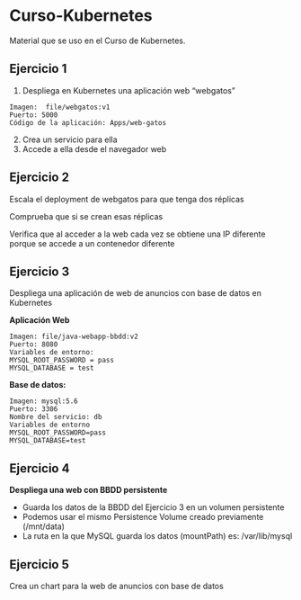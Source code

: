 # Curso-Kubernetes

Material que se uso en el Curso de Kubernetes.

## Ejercicio 1

1. Despliega en Kubernetes una aplicación web “webgatos”

```
Imagen:  file/webgatos:v1
Puerto: 5000
Código de la aplicación: Apps/web-gatos
```

2. Crea un servicio para ella
3. Accede a ella desde el navegador web

## Ejercicio 2

Escala el deployment de webgatos para que tenga dos réplicas

Comprueba que si se crean esas réplicas

Verifica que al acceder a la web cada vez se obtiene una IP diferente porque se accede a un contenedor diferente

## Ejercicio 3

Despliega una aplicación de web de anuncios con base de datos en Kubernetes

**Aplicación Web**

```
Imagen: file/java-webapp-bbdd:v2
Puerto: 8080
Variables de entorno: 
MYSQL_ROOT_PASSWORD = pass
MYSQL_DATABASE = test
```

**Base de datos:**

```
Imagen: mysql:5.6
Puerto: 3306
Nombre del servicio: db
Variables de entorno
MYSQL_ROOT_PASSWORD=pass
MYSQL_DATABASE=test
```

## Ejercicio 4

**Despliega una web con BBDD persistente**

- Guarda los datos de la BBDD del Ejercicio 3 en un volumen persistente
- Podemos usar el mismo Persistence Volume creado previamente (/mnt/data)
- La ruta en la que MySQL guarda los datos (mountPath) es: /var/lib/mysql

## Ejercicio 5

Crea un chart para la web de anuncios con base de datos


